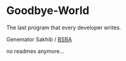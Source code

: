 Goodbye-World
=============

The last program that every developer writes.

Genemator Sakhib / <a href="https://bsba.uz/genemator">BSBA</a>

no readmes anymore...